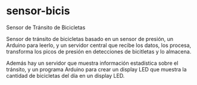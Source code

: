 sensor-bicis
============

Sensor de Tránsito de Bicicletas


Sensor de tránsito de bicicletas basado en un sensor de presión, un Arduino para leerlo, y un servidor central que recibe los datos, los procesa, transforma los picos de presión en detecciones de bicitletas y lo almacena.

Además hay un servidor que muestra información estadística sobre el tránsito, y un programa Arduino para crear un display LED que muestra la cantidad de bicicletas del día en un display LED.


